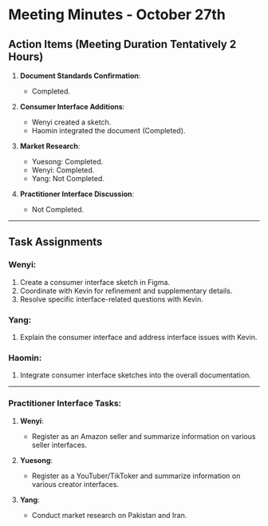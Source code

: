 # Meeting Minutes - October 27th

## Action Items (Meeting Duration Tentatively 2 Hours)

1. **Document Standards Confirmation**:
   - Completed.

2. **Consumer Interface Additions**:
   - Wenyi created a sketch.
   - Haomin integrated the document (Completed).

3. **Market Research**:
   - Yuesong: Completed.
   - Wenyi: Completed.
   - Yang: Not Completed.

4. **Practitioner Interface Discussion**:
   - Not Completed.

---

## Task Assignments

### **Wenyi**:
1. Create a consumer interface sketch in Figma.
2. Coordinate with Kevin for refinement and supplementary details.
3. Resolve specific interface-related questions with Kevin.

### **Yang**:
1. Explain the consumer interface and address interface issues with Kevin.

### **Haomin**:
1. Integrate consumer interface sketches into the overall documentation.

---

### Practitioner Interface Tasks:
1. **Wenyi**:
   - Register as an Amazon seller and summarize information on various seller interfaces.

2. **Yuesong**:
   - Register as a YouTuber/TikToker and summarize information on various creator interfaces.

3. **Yang**:
   - Conduct market research on Pakistan and Iran.
